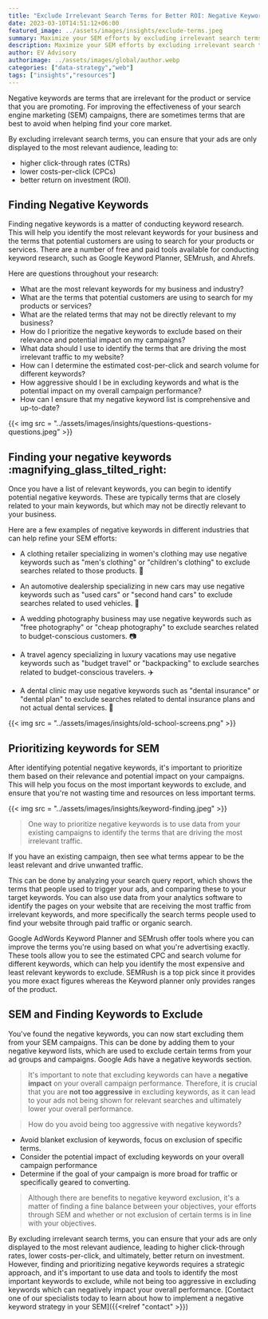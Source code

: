 ```yaml
---
title: "Exclude Irrelevant Search Terms for Better ROI: Negative Keywords in SEM"
date: 2023-03-10T14:51:12+06:00
featured_image: ../assets/images/insights/exclude-terms.jpeg
summary: Maximize your SEM efforts by excluding irrelevant search terms with negative keywords. Improve CTR, lower CPC and achieve better ROI.
description: Maximize your SEM efforts by excluding irrelevant search terms with negative keywords. Improve CTR, lower CPC and achieve better ROI.   
author: EV Advisory
authorimage: ../assets/images/global/author.webp
categories: ["data-strategy","web"]  
tags: ["insights","resources"]  
---
```


Negative keywords are terms that are irrelevant for the product or service that you are promoting.  For improving the effectiveness of your search engine marketing (SEM) campaigns, there are sometimes terms that are best to avoid when helping find your core market.  


By excluding irrelevant search terms, you can ensure that your ads are only displayed to the most relevant audience, leading to:   
- higher click-through rates (CTRs)  
- lower costs-per-click (CPCs)  
- better return on investment (ROI).    

## Finding Negative Keywords  

Finding negative keywords is a matter of conducting keyword research. This will help you identify the most relevant keywords for your business and the terms that potential customers are using to search for your products or services. There are a number of free and paid tools available for conducting keyword research, such as Google Keyword Planner, SEMrush, and Ahrefs.    

Here are questions throughout your research:  
- What are the most relevant keywords for my business and industry?  
- What are the terms that potential customers are using to search for my products or services?  
- What are the related terms that may not be directly relevant to my business?  
- How do I prioritize the negative keywords to exclude based on their relevance and potential impact on my campaigns?  
- What data should I use to identify the terms that are driving the most irrelevant traffic to my website?  
- How can I determine the estimated cost-per-click and search volume for different keywords?  
- How aggressive should I be in excluding keywords and what is the potential impact on my overall campaign performance?  
- How can I ensure that my negative keyword list is comprehensive and up-to-date?  

{{< img src = "../assets/images/insights/questions-questions-questions.jpeg" >}}   


## Finding your negative keywords :magnifying_glass_tilted_right:   
  

Once you have a list of relevant keywords, you can begin to identify potential negative keywords. These are typically terms that are closely related to your main keywords, but which may not be directly relevant to your business.   

Here are a few examples of negative keywords in different industries that can help refine your SEM efforts:  

- A clothing retailer specializing in women's clothing may use negative keywords such as "men's clothing" or "children's clothing" to exclude searches related to those products. :shirt:  

- An automotive dealership specializing in new cars may use negative keywords such as "used cars" or "second hand cars" to exclude searches related to used vehicles. :car:  

- A wedding photography business may use negative keywords such as "free photography" or "cheap photography" to exclude searches related to budget-conscious customers. :camera:  

- A travel agency specializing in luxury vacations may use negative keywords such as "budget travel" or "backpacking" to exclude searches related to budget-conscious travelers. :airplane:    

- A dental clinic may use negative keywords such as "dental insurance" or "dental plan" to exclude searches related to dental insurance plans and not actual dental services. :tooth: 

{{< img src = "../assets/images/insights/old-school-screens.png" >}}   



## Prioritizing keywords for SEM

After identifying potential negative keywords, it's important to prioritize them based on their relevance and potential impact on your campaigns. This will help you focus on the most important keywords to exclude, and ensure that you're not wasting time and resources on less important terms.  

{{< img src = "../assets/images/insights/keyword-finding.jpeg" >}}   

> One way to prioritize negative keywords is to use data from your existing campaigns to identify the terms that are driving the most irrelevant traffic.   

If you have an existing campaign, then see what terms appear to be the least relevant and drive unwanted traffic.  

This can be done by analyzing your search query report, which shows the terms that people used to trigger your ads, and comparing these to your target keywords. You can also use data from your analytics software to identify the pages on your website that are receiving the most traffic from irrelevant keywords, and more specifically the search terms people used to find your website through paid traffic or organic search.    

Google AdWords Keyword Planner and SEMrush offer tools where you can improve the terms you're using based on what you're advertising exactly. These tools allow you to see the estimated CPC and search volume for different keywords, which can help you identify the most expensive and least relevant keywords to exclude. SEMRush is a top pick since it provides you more exact figures whereas the Keyword planner only provides ranges of the product.  

## SEM and Finding Keywords to Exclude

You've found the negative keywords, you can now start excluding them from your SEM campaigns. This can be done by adding them to your negative keyword lists, which are used to exclude certain terms from your ad groups and campaigns. Google Ads have a negative keywords section.  

> It's important to note that excluding keywords can have a **negative impact** on your overall campaign performance. Therefore, it is crucial that you are **not too aggressive** in excluding keywords, as it can lead to your ads not being shown for relevant searches and ultimately lower your overall performance.   

> How do you avoid being too  aggressive with negative keywords?  

- Avoid blanket exclusion of keywords, focus on exclusion of specific terms.  
- Consider the potential impact of excluding keywords on your overall campaign performance  
- Determine if the goal of your campaign is more broad for traffic or specifically geared to converting.  



> Although there are benefits to negative keyword exclusion, it's a matter of finding a fine balance between your objectives, your efforts through SEM and whether or not exclusion of certain terms is in line with your objectives.     
   

By excluding irrelevant search terms, you can ensure that your ads are only displayed to the most relevant audience, leading to higher click-through rates, lower costs-per-click, and ultimately, better return on investment. However, finding and prioritizing negative keywords requires a strategic approach, and it's important to use data and tools to identify the most important keywords to exclude, while not being too aggressive in excluding keywords which can negatively impact your overall performance. [Contact one of our specialists today to learn about how to implement a negative keyword strategy in your SEM]({{<relref "contact"  >}})
